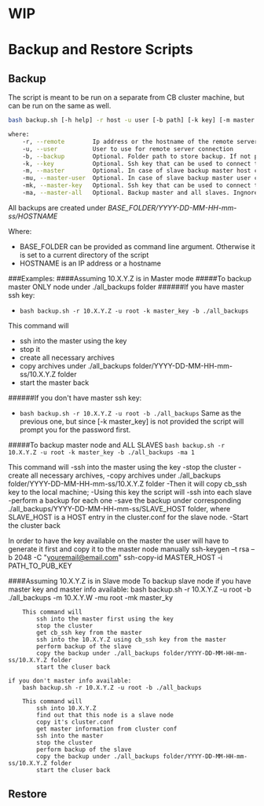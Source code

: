 # WIP
# Backup and Restore Scripts

## Backup

The script is meant to be run on a separate from CB cluster machine, but can be run on the same as well.

```bash
bash backup.sh [-h help] -r host -u user [-b path] [-k key] [-m master host] [-mu master user] [-mu backup all slaves] [-mk master key]

where:
    -r, --remote        Ip address or the hostname of the remote server to restore the backup on
    -u, --user          User to use for remote server connection
    -b, --backup        Optional. Folder path to store backup. If not provided current folder is used
    -k, --key           Optional. Ssh key that can be used to connect to the remote server
    -m, --master        Optional. In case of slave backup master host can be provided to avoid prompting for the password too many times
    -mu, --master-user  Optional. In case of slave backup master user can be provided to avoid prompting for the password too many times
    -mk, --master-key   Optional. Ssh key that can be used to connect to the master
    -ma, --master-all   Optional. Backup master and all slaves. Ingnored if remote server is in standalone or slave mode
```

All backups are created under *BASE_FOLDER/YYYY-DD-MM-HH-mm-ss/HOSTNAME*

Where:
+ BASE_FOLDER can be provided as command line argument. Otherwise it is set to a current directory of the script
+ HOSTNAME is an IP address or a hostname


###Examples:
####Assuming 10.X.Y.Z is in Master mode
#####To backup master ONLY node under ./all_backups folder
######If you have master ssh key:
- `bash backup.sh -r 10.X.Y.Z -u root -k master_key -b ./all_backups`<br>

This command will
- ssh into the master using the key
- stop it
- create all necessary archives
- copy archives under ./all_backups folder/YYYY-DD-MM-HH-mm-ss/10.X.Y.Z folder
- start the master back

######If you don't have master ssh key:
- `bash backup.sh -r 10.X.Y.Z -u root -b ./all_backups`
Same as the previous one, but since [-k master_key] is not provided the script will prompt you for the password first.

#####To backup master node and ALL SLAVES
    `bash backup.sh -r 10.X.Y.Z -u root -k master_key -b ./all_backups -ma 1`

This command will
-ssh into the master using the key
-stop the cluster
-create all necessary archives,
-copy archives under ./all_backups folder/YYYY-DD-MM-HH-mm-ss/10.X.Y.Z folder
-Then it will copy cb_ssh key to the local machine;
-Using this key the script will
-ssh into each slave
-perform a backup for each one
-save the backup under corresponding ./all_backups/YYYY-DD-MM-HH-mm-ss/SLAVE_HOST folder, where SLAVE_HOST is a HOST entry in the cluster.conf for the slave node.
-Start the cluster back

In order to have the key available on the master the user will have to generate it first and copy it to the master node manually
    ssh-keygen –t rsa –b 2048 -C "youremail@email.com"
    ssh-copy-id MASTER_HOST -i PATH_TO_PUB_KEY

####Assuming 10.X.Y.Z is in Slave mode
To backup slave node
    if you have master key and master info available:
        bash backup.sh -r 10.X.Y.Z -u root -b ./all_backups -m 10.X.Y.W -mu root -mk master_ky

        This command will
            ssh into the master first using the key
            stop the cluster
            get cb_ssh key from the master
            ssh into the 10.X.Y.Z using cb_ssh key from the master
            perform backup of the slave
            copy the backup under ./all_backups folder/YYYY-DD-MM-HH-mm-ss/10.X.Y.Z folder
            start the cluser back

    if you don't master info available:
        bash backup.sh -r 10.X.Y.Z -u root -b ./all_backups

        This command will
            ssh into 10.X.Y.Z
            find out that this node is a slave node
            copy it's cluster.conf
            get master information from cluster conf
            ssh into the master
            stop the cluster
            perform backup of the slave
            copy the backup under ./all_backups folder/YYYY-DD-MM-HH-mm-ss/10.X.Y.Z folder
            start the cluser back


## Restore
